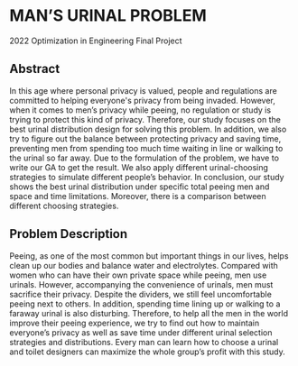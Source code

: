 # MAN’S URINAL PROBLEM
2022 Optimization in Engineering Final Project
## Abstract
In this age where personal privacy is valued, people and regulations are committed to helping everyone's privacy from being invaded. However, when it comes to men’s privacy while peeing, no regulation or study is trying to protect this kind of privacy. Therefore, our study focuses on the best urinal distribution design for solving this problem. In addition, we also try to figure out the balance between protecting privacy and saving time, preventing men from spending too much time waiting in line or walking to the urinal so far away. Due to the formulation of the problem, we have to write our GA to get the result. We also apply different urinal-choosing strategies to simulate different people’s behavior. In conclusion, our study shows the best urinal distribution under specific total peeing men and space and time limitations. Moreover, there is a comparison between different choosing strategies.

## Problem Description
Peeing, as one of the most common but important things in our lives, helps clean up our bodies and balance water and electrolytes. Compared with women who can have their own private space while peeing, men use urinals. However, accompanying the convenience of urinals, men must sacrifice their privacy. Despite the dividers, we still feel uncomfortable peeing next to others. In addition, spending time lining up or walking to a faraway urinal is also disturbing. Therefore, to help all the men in the world improve their peeing experience, we try to find out how to maintain everyone’s privacy as well as save time under different urinal selection strategies and distributions. Every man can learn how to choose a urinal and toilet designers can maximize the whole group’s profit with this study.
